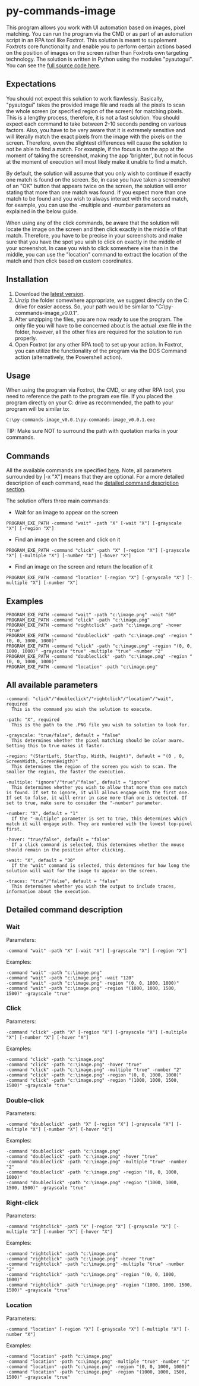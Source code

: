 # py-commands-image
This program allows you work with UI automation based on images, pixel matching. You can run the program via the CMD or as part of an automation script in an RPA tool like Foxtrot. This solution is meant to supplement Foxtrots core functionality and enable you to perform certain actions based on the position of images on the screen rather than Foxtrots own targeting technology. The solution is written in Python using the modules "pyautogui". You can see the [full source code here](https://github.com/foxtrot-alliance/py-commands-image/blob/master/py-commands-image.py).

## Expectations
You should not expect this solution to work flawlessly. Basically, "pyautogui" takes the provided image file and reads all the pixels to scan the whole screen (or specified region of the screen) for matching pixels. This is a lengthy process, therefore, it is not a fast solution. You should expect each command to take between 2-10 seconds pending on various factors. Also, you have to be very aware that it is extremely sensitive and will literally match the exact pixels from the image with the pixels on the screen. Therefore, even the slightest differences will cause the solution to not be able to find a match. For example, if the focus is on the app at the moment of taking the screenshot, making the app 'brighter', but not in focus at the moment of execution will most likely make it unable to find a match.

By default, the solution will assume that you only wish to continue if exactly one match is found on the screen. So, in case you have taken a screenshot of an "OK" button that appears twice on the screen, the solution will error stating that more than one match was found. If you expect more than one match to be found and you wish to always interact with the second match, for example, you can use the -multiple and -number parameters as explained in the below guide.

When using any of the click commands, be aware that the solution will locate the image on the screen and then click exactly in the middle of that match. Therefore, you have to be precise in your screenshots and make sure that you have the spot you wish to click on exactly in the middle of your screenshot. In case you wish to click somewhere else than in the middle, you can use the "location" command to extract the location of the match and then click based on custom coordinates.

## Installation
1. Download the [latest version](https://github.com/foxtrot-alliance/py-commands-image/releases/download/v0.0.1/py-commands-image_v0.0.1.zip).
2. Unzip the folder somewhere appropriate, we suggest directly on the C: drive for easier access. So, your path would be similar to "C:\py-commands-image_v0.0.1".
3. After unzipping the files, you are now ready to use the program. The only file you will have to be concerned about is the actual .exe file in the folder, however, all the other files are required for the solution to run properly.
4. Open Foxtrot (or any other RPA tool) to set up your action. In Foxtrot, you can utilize the functionality of the program via the DOS Command action (alternatively, the Powershell action).

## Usage
When using the program via Foxtrot, the CMD, or any other RPA tool, you need to reference the path to the program exe file. If you placed the program directly on your C: drive as recommended, the path to your program will be similar to: 
```
C:\py-commands-image_v0.0.1\py-commands-image_v0.0.1.exe
```
TIP: Make sure NOT to surround the path with quotation marks in your commands.

## Commands
All the available commands are specified [here](#all-available-parameters). Note, all parameters surrounded by [-x "X"] means that they are optional. For a more detailed description of each command, read the [detailed command description section](#detailed-command-description).

The solution offers three main commands:
* Wait for an image to appear on the screen
```
PROGRAM_EXE_PATH -command "wait" -path "X" [-wait "X"] [-grayscale "X"] [-region "X"]
```
* Find an image on the screen and click on it
```
PROGRAM_EXE_PATH -command "click" -path "X" [-region "X"] [-grayscale "X"] [-multiple "X"] [-number "X"] [-hover "X"]
```
* Find an image on the screen and return the location of it
```
PROGRAM_EXE_PATH -command "location" [-region "X"] [-grayscale "X"] [-multiple "X"] [-number "X"]
```

## Examples
```
PROGRAM_EXE_PATH -command "wait" -path "c:\image.png" -wait "60"
PROGRAM_EXE_PATH -command "click" -path "c:\image.png"
PROGRAM_EXE_PATH -command "rightclick" -path "c:\image.png" -hover "true"
PROGRAM_EXE_PATH -command "doubleclick" -path "c:\image.png" -region "(0, 0, 1000, 1000)"
PROGRAM_EXE_PATH -command "click" -path "c:\image.png" -region "(0, 0, 1000, 1000)" -grayscale "true" -multiple "true" -number "2"
PROGRAM_EXE_PATH -command "doubleclick" -path "c:\image.png" -region "(0, 0, 1000, 1000)"
PROGRAM_EXE_PATH -command "location" -path "c:\image.png"
```

## All available parameters
```
-command: "click"/"doubleclick"/"rightclick"/"location"/"wait", required
  This is the command you wish the solution to execute.

-path: "X", required
  This is the path to the .PNG file you wish to solution to look for.

-grayscale: "true/false", default = "false"
  This determines whether the pixel matching should be color aware. Setting this to true makes it faster.

-region: "(StartLeft, StartTop, Width, Height)", default = "(0 , 0, ScreenWidth, ScreenHeigth)"
  This determines the region of the screen you wish to scan. The smaller the region, the faster the execution.

-multiple: "ignore"/"true"/"false", default = "ignore"
  This determines whether you wish to allow that more than one match is found. If set to ignore, it will allows engage with the first one. If set to false, it will error in case more than one is detected. If set to true, make sure to consider the "-number" parameter.

-number: "X", default = "1"
  If the "-multiple" parameter is set to true, this determines which match it will engage with. They are numbered with the lowest top-pixel first.

-hover: "true/false", default = "false"
  If a click command is selected, this determines whether the mouse should remain in the position after clicking.

-wait: "X", default = "30"
  If the "wait" command is selected, this determines for how long the solution will wait for the image to appear on the screen.

-traces: "true"/"false", default = "false"
  This determines whether you wish the output to include traces, information about the execution.
```

## Detailed command description

### Wait
Parameters:
```
-command "wait" -path "X" [-wait "X"] [-grayscale "X"] [-region "X"]
```
Examples:
```
-command "wait" -path "c:\image.png"
-command "wait" -path "c:\image.png" -wait "120"
-command "wait" -path "c:\image.png" -region "(0, 0, 1000, 1000)"
-command "wait" -path "c:\image.png" -region "(1000, 1000, 1500, 1500)" -grayscale "true"
```

### Click
Parameters:
```
-command "click" -path "X" [-region "X"] [-grayscale "X"] [-multiple "X"] [-number "X"] [-hover "X"]
```
Examples:
```
-command "click" -path "c:\image.png"
-command "click" -path "c:\image.png" -hover "true"
-command "click" -path "c:\image.png" -multiple "true" -number "2"
-command "click" -path "c:\image.png" -region "(0, 0, 1000, 1000)"
-command "click" -path "c:\image.png" -region "(1000, 1000, 1500, 1500)" -grayscale "true"
```

### Double-click
Parameters:
```
-command "doubleclick" -path "X" [-region "X"] [-grayscale "X"] [-multiple "X"] [-number "X"] [-hover "X"]
```
Examples:
```
-command "doubleclick" -path "c:\image.png"
-command "doubleclick" -path "c:\image.png" -hover "true"
-command "doubleclick" -path "c:\image.png" -multiple "true" -number "2"
-command "doubleclick" -path "c:\image.png" -region "(0, 0, 1000, 1000)"
-command "doubleclick" -path "c:\image.png" -region "(1000, 1000, 1500, 1500)" -grayscale "true"
```

### Right-click
Parameters:
```
-command "rightclick" -path "X" [-region "X"] [-grayscale "X"] [-multiple "X"] [-number "X"] [-hover "X"]
```
Examples:
```
-command "rightclick" -path "c:\image.png"
-command "rightclick" -path "c:\image.png" -hover "true"
-command "rightclick" -path "c:\image.png" -multiple "true" -number "2"
-command "rightclick" -path "c:\image.png" -region "(0, 0, 1000, 1000)"
-command "rightclick" -path "c:\image.png" -region "(1000, 1000, 1500, 1500)" -grayscale "true"
```

### Location
Parameters:
```
-command "location" [-region "X"] [-grayscale "X"] [-multiple "X"] [-number "X"]
```
Examples:
```
-command "location" -path "c:\image.png"
-command "location" -path "c:\image.png" -multiple "true" -number "2"
-command "location" -path "c:\image.png" -region "(0, 0, 1000, 1000)"
-command "location" -path "c:\image.png" -region "(1000, 1000, 1500, 1500)" -grayscale "true"
```
